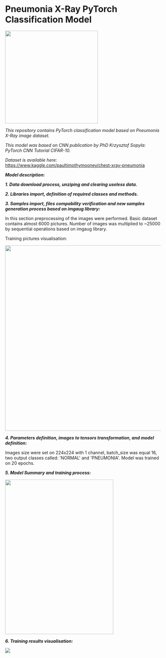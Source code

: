 # Pneumonia X-Ray PyTorch Classification Model

<img src="https://hhp-blog.s3.amazonaws.com/2016/10/iStock_44501454_MEDIUM.jpg" width="300" height="300">


<i>This repository contains PyTorch classification model based on Pneumonia X-Ray image dataset.</i>

<i>This model was based on CNN publication by PhD Krzysztof Sopyla: PyTorch CNN Tutorial CIFAR-10.</i>

<i>Dataset is available here:</i> https://www.kaggle.com/paultimothymooney/chest-xray-pneumonia

<b><i>Model description:</i></b> 

<b><i>1. Data download process, unziping and clearing useless data.</i></b>

<b><i>2. Libraries import, definition of required classes and methods.</i></b>

<b><i>3. Samples import, files compability verification and new samples generation process based on imgaug library:</i></b>

In this section preprocessing of the images were performed. Basic dataset contains almost 6000 pictures. 
Number of images was multiplied to ~25000 by sequential operations based on imgaug library.

Training pictures visualisation:

<img src="https://i.ibb.co/3srRgRD/pobrane.png" width="600" height="600">

<b><i>4. Parameters definition, images to tensors transformation, and model definition:</i></b>

Images size were set on 224x224 with 1 channel, batch_size was equal 16, two output classes called: 'NORMAL' and 'PNEUMONIA'.
Model was trained on 20 epochs.

<b><i>5. Model Summary and training process: </i></b>

<img src="https://i.ibb.co/RhZHYMD/model.png" width="350" height="500">

<b><i>6. Training results visualisation: </i></b>

<img src="https://i.ibb.co/6Rd9d7v/pobrane-1.png">
